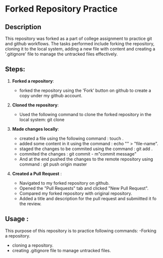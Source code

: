 # Forked Repository Practice

## Description
This repository was forked as a part of college assignment to practice git and github workflows.
The tasks performed include forking the repository, cloning it to the local system, adding a new file with content and creating a '.gitignore' file to manage the 
untracked files effectively.


## Steps:
1. **Forked a repository**:
   - forked the repository using the 'Fork' button on github to create a copy under my github account.

2. **Cloned the repository**:
   - Used the following command to clone the forked repository in the local system:
       git clone <url-of-the-repository>

3. **Made changes locally**:
   - created a file using the following command : touch <file-name>.
   - added some content in it using the command : echo "<the content>" > "file-name".
   - staged the changes to be commited using the command : git add .
   - commited the changes : git commit - m"commit message"
   - And at the end pushed the changes to the remote repository using command : git push origin master

4. **Created a Pull Request** :
   - Navigated to my forked repository on github.
   - Opened the "Pull Requests" tab and clicked "New Pull Request".
   - Compared my forked repository with original repository.
   - Added a title and description for the pull request and submiitted it fo the review.


## Usage :

This purpose of this repository is to practice following commands:
  -Forking a repository.
  - cloning a repository.
  - creating .gitignore file to manage untracked files.   
